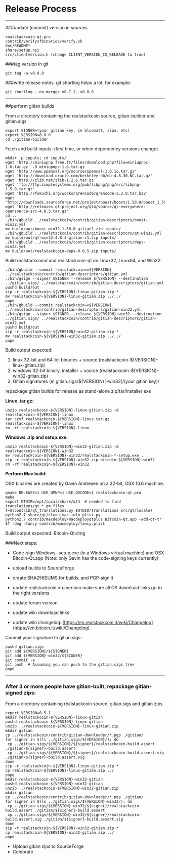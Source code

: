 Release Process
====================

* * *

###update (commit) version in sources


	realstackcoin-qt.pro
	contrib/verifysfbinaries/verify.sh
	doc/README*
	share/setup.nsi
	src/clientversion.h (change CLIENT_VERSION_IS_RELEASE to true)

###tag version in git

	git tag -a v0.8.0

###write release notes. git shortlog helps a lot, for example:

	git shortlog --no-merges v0.7.2..v0.8.0

* * *

##perform gitian builds

 From a directory containing the realstackcoin source, gitian-builder and gitian.sigs
  
	export SIGNER=(your gitian key, ie bluematt, sipa, etc)
	export VERSION=0.8.0
	cd ./gitian-builder

 Fetch and build inputs: (first time, or when dependency versions change)

	mkdir -p inputs; cd inputs/
	wget 'http://miniupnp.free.fr/files/download.php?file=miniupnpc-1.6.tar.gz' -O miniupnpc-1.6.tar.gz
	wget 'http://www.openssl.org/source/openssl-1.0.1c.tar.gz'
	wget 'http://download.oracle.com/berkeley-db/db-4.8.30.NC.tar.gz'
	wget 'http://zlib.net/zlib-1.2.6.tar.gz'
	wget 'ftp://ftp.simplesystems.org/pub/libpng/png/src/libpng-1.5.9.tar.gz'
	wget 'http://fukuchi.org/works/qrencode/qrencode-3.2.0.tar.bz2'
	wget 'http://downloads.sourceforge.net/project/boost/boost/1.50.0/boost_1_50_0.tar.bz2'
	wget 'http://releases.qt-project.org/qt4/source/qt-everywhere-opensource-src-4.8.3.tar.gz'
	cd ..
	./bin/gbuild ../realstackcoin/contrib/gitian-descriptors/boost-win32.yml
	mv build/out/boost-win32-1.50.0-gitian2.zip inputs/
	./bin/gbuild ../realstackcoin/contrib/gitian-descriptors/qt-win32.yml
	mv build/out/qt-win32-4.8.3-gitian-r1.zip inputs/
	./bin/gbuild ../realstackcoin/contrib/gitian-descriptors/deps-win32.yml
	mv build/out/realstackcoin-deps-0.0.5.zip inputs/

 Build realstackcoind and realstackcoin-qt on Linux32, Linux64, and Win32:
  
	./bin/gbuild --commit realstackcoin=v${VERSION} ../realstackcoin/contrib/gitian-descriptors/gitian.yml
	./bin/gsign --signer $SIGNER --release ${VERSION} --destination ../gitian.sigs/ ../realstackcoin/contrib/gitian-descriptors/gitian.yml
	pushd build/out
	zip -r realstackcoin-${VERSION}-linux-gitian.zip *
	mv realstackcoin-${VERSION}-linux-gitian.zip ../../
	popd
	./bin/gbuild --commit realstackcoin=v${VERSION} ../realstackcoin/contrib/gitian-descriptors/gitian-win32.yml
	./bin/gsign --signer $SIGNER --release ${VERSION}-win32 --destination ../gitian.sigs/ ../realstackcoin/contrib/gitian-descriptors/gitian-win32.yml
	pushd build/out
	zip -r realstackcoin-${VERSION}-win32-gitian.zip *
	mv realstackcoin-${VERSION}-win32-gitian.zip ../../
	popd

  Build output expected:

  1. linux 32-bit and 64-bit binaries + source (realstackcoin-${VERSION}-linux-gitian.zip)
  2. windows 32-bit binary, installer + source (realstackcoin-${VERSION}-win32-gitian.zip)
  3. Gitian signatures (in gitian.sigs/${VERSION}[-win32]/(your gitian key)/

repackage gitian builds for release as stand-alone zip/tar/installer exe

**Linux .tar.gz:**

	unzip realstackcoin-${VERSION}-linux-gitian.zip -d realstackcoin-${VERSION}-linux
	tar czvf realstackcoin-${VERSION}-linux.tar.gz realstackcoin-${VERSION}-linux
	rm -rf realstackcoin-${VERSION}-linux

**Windows .zip and setup.exe:**

	unzip realstackcoin-${VERSION}-win32-gitian.zip -d realstackcoin-${VERSION}-win32
	mv realstackcoin-${VERSION}-win32/realstackcoin-*-setup.exe .
	zip -r realstackcoin-${VERSION}-win32.zip bitcoin-${VERSION}-win32
	rm -rf realstackcoin-${VERSION}-win32

**Perform Mac build:**

  OSX binaries are created by Gavin Andresen on a 32-bit, OSX 10.6 machine.

	qmake RELEASE=1 USE_UPNP=1 USE_QRCODE=1 realstackcoin-qt.pro
	make
	export QTDIR=/opt/local/share/qt4  # needed to find translations/qt_*.qm files
	T=$(contrib/qt_translations.py $QTDIR/translations src/qt/locale)
	python2.7 share/qt/clean_mac_info_plist.py
	python2.7 contrib/macdeploy/macdeployqtplus Bitcoin-Qt.app -add-qt-tr $T -dmg -fancy contrib/macdeploy/fancy.plist

 Build output expected: Bitcoin-Qt.dmg

###Next steps:

* Code-sign Windows -setup.exe (in a Windows virtual machine) and
  OSX Bitcoin-Qt.app (Note: only Gavin has the code-signing keys currently)

* upload builds to SourceForge

* create SHA256SUMS for builds, and PGP-sign it

* update realstackcoin.org version
  make sure all OS download links go to the right versions

* update forum version

* update wiki download links

* update wiki changelog: [https://en.realstackcoin.it/wiki/Changelog](https://en.bitcoin.it/wiki/Changelog)

Commit your signature to gitian.sigs:

	pushd gitian.sigs
	git add ${VERSION}/${SIGNER}
	git add ${VERSION}-win32/${SIGNER}
	git commit -a
	git push  # Assuming you can push to the gitian.sigs tree
	popd

-------------------------------------------------------------------------

### After 3 or more people have gitian-built, repackage gitian-signed zips:

From a directory containing realstackcoin source, gitian.sigs and gitian zips

	export VERSION=0.5.1
	mkdir realstackcoin-${VERSION}-linux-gitian
	pushd realstackcoin-${VERSION}-linux-gitian
	unzip ../realstackcoin-${VERSION}-linux-gitian.zip
	mkdir gitian
	cp ../realstackcoin/contrib/gitian-downloader/*.pgp ./gitian/
	for signer in $(ls ../gitian.sigs/${VERSION}/); do
	 cp ../gitian.sigs/${VERSION}/${signer}/realstackcoin-build.assert ./gitian/${signer}-build.assert
	 cp ../gitian.sigs/${VERSION}/${signer}/realstackcoin-build.assert.sig ./gitian/${signer}-build.assert.sig
	done
	zip -r realstackcoin-${VERSION}-linux-gitian.zip *
	cp realstackcoin-${VERSION}-linux-gitian.zip ../
	popd
	mkdir realstackcoin-${VERSION}-win32-gitian
	pushd realstackcoin-${VERSION}-win32-gitian
	unzip ../realstackcoin-${VERSION}-win32-gitian.zip
	mkdir gitian
	cp ../realstackcoin/contrib/gitian-downloader/*.pgp ./gitian/
	for signer in $(ls ../gitian.sigs/${VERSION}-win32/); do
	 cp ../gitian.sigs/${VERSION}-win32/${signer}/realstackcoin-build.assert ./gitian/${signer}-build.assert
	 cp ../gitian.sigs/${VERSION}-win32/${signer}/realstackcoin-build.assert.sig ./gitian/${signer}-build.assert.sig
	done
	zip -r realstackcoin-${VERSION}-win32-gitian.zip *
	cp realstackcoin-${VERSION}-win32-gitian.zip ../
	popd

- Upload gitian zips to SourceForge
- Celebrate 
